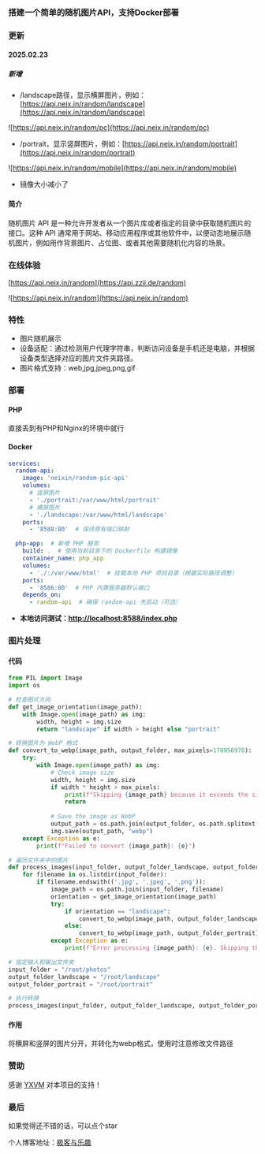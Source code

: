 ### 搭建一个简单的随机图片API，支持Docker部署

### 更新

#### 2025.02.23

##### 新增

- /landscape路径，显示横屏图片，例如：[https://api.neix.in/random/landscape](https://api.neix.in/random/landscape)

![https://api.neix.in/random/pc](https://api.neix.in/random/pc)

- /portrait，显示竖屏图片，例如：[https://api.neix.in/random/portrait](https://api.neix.in/random/portrait)

![https://api.neix.in/random/mobile](https://api.neix.in/random/mobile)

- 镜像大小减小了

#### 简介

随机图片 API 是一种允许开发者从一个图片库或者指定的目录中获取随机图片的接口。这种 API 通常用于网站、移动应用程序或其他软件中，以便动态地展示随机图片，例如用作背景图片、占位图、或者其他需要随机化内容的场景。

### 在线体验

[https://api.neix.in/random](https://api.zzii.de/random)

![https://api.neix.in/random](https://api.neix.in/random)

### 特性

- 图片随机展示
- 设备适配：通过检测用户代理字符串，判断访问设备是手机还是电脑，并根据设备类型选择对应的图片文件夹路径。
- 图片格式支持：web,jpg,jpeg,png,gif

### 部署

#### PHP

直接丢到有PHP和Nginx的环境中就行

#### Docker

```yml
services:
  random-api:
    image: 'neixin/random-pic-api'
    volumes:
      # 竖屏图片
      - './portrait:/var/www/html/portrait'
      # 横屏图片
      - './landscape:/var/www/html/landscape'
    ports:
      - '8588:80'  # 保持原有端口映射

  php-app:  # 新增 PHP 服务
    build: .  # 使用当前目录下的 Dockerfile 构建镜像
    container_name: php_app
    volumes:
      - './:/var/www/html'  # 挂载本地 PHP 项目目录（根据实际路径调整）
    ports:
      - '8586:80'  # PHP 内置服务器默认端口
    depends_on:
      - random-api  # 确保 random-api 先启动（可选）
```

* **本地访问测试：<http://localhost:8588/index.php>**

### 图片处理

#### 代码

```py
from PIL import Image
import os

# 检查图片方向
def get_image_orientation(image_path):
    with Image.open(image_path) as img:
        width, height = img.size
        return "landscape" if width > height else "portrait"

# 转换图片为 WebP 格式
def convert_to_webp(image_path, output_folder, max_pixels=178956970):
    try:
        with Image.open(image_path) as img:
            # Check image size
            width, height = img.size
            if width * height > max_pixels:
                print(f"Skipping {image_path} because it exceeds the size limit.")
                return
            
            # Save the image as WebP
            output_path = os.path.join(output_folder, os.path.splitext(os.path.basename(image_path))[0] + ".webp")
            img.save(output_path, "webp")
    except Exception as e:
        print(f"Failed to convert {image_path}: {e}")

# 遍历文件夹中的图片
def process_images(input_folder, output_folder_landscape, output_folder_portrait):
    for filename in os.listdir(input_folder):
        if filename.endswith(('.jpg', '.jpeg', '.png')):
            image_path = os.path.join(input_folder, filename)
            orientation = get_image_orientation(image_path)
            try:
                if orientation == "landscape":
                    convert_to_webp(image_path, output_folder_landscape)
                else:
                    convert_to_webp(image_path, output_folder_portrait)
            except Exception as e:
                print(f"Error processing {image_path}: {e}. Skipping this image.")

# 指定输入和输出文件夹
input_folder = "/root/photos"
output_folder_landscape = "/root/landscape"
output_folder_portrait = "/root/portrait"

# 执行转换
process_images(input_folder, output_folder_landscape, output_folder_portrait)
```

#### 作用

将横屏和竖屏的图片分开，并转化为webp格式，使用时注意修改文件路径

### 赞助
感谢 [YXVM](https://yxvm.com/) 对本项目的支持！
### 最后

如果觉得还不错的话，可以点个star

个人博客地址：[极客与乐趣](https://blog.gckjoy.com/)

